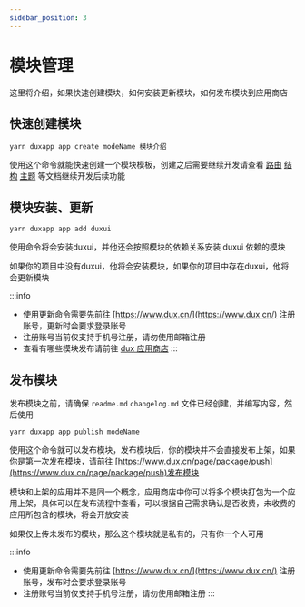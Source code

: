```yaml
---
sidebar_position: 3
---
```


# 模块管理

这里将介绍，如果快速创建模块，如何安装更新模块，如何发布模块到应用商店

## 快速创建模块

`yarn duxapp app create modeName 模块介绍`  

使用这个命令就能快速创建一个模块模板，创建之后需要继续开发请查看 [路由](route) [结构](directory) [主题](theme) 等文档继续开发后续功能

## 模块安装、更新

`yarn duxapp app add duxui`  

使用命令将会安装duxui，并他还会按照模块的依赖关系安装 duxui 依赖的模块  

如果你的项目中没有duxui，他将会安装模块，如果你的项目中存在duxui，他将会更新模块 

:::info
- 使用更新命令需要先前往 [https://www.dux.cn/](https://www.dux.cn/) 注册账号，更新时会要求登录账号
- 注册账号当前仅支持手机号注册，请勿使用邮箱注册
- 查看有哪些模块发布请前往 [dux 应用商店](https://www.dux.cn/page/apps?type=2)
:::

## 发布模块

发布模块之前，请确保 `readme.md` `changelog.md` 文件已经创建，并编写内容，然后使用  

`yarn duxapp app publish modeName`  

使用这个命令就可以发布模块，发布模块后，你的模块并不会直接发布上架，如果你是第一次发布模块，请前往
[https://www.dux.cn/page/package/push](https://www.dux.cn/page/package/push)发布模块  

模块和上架的应用并不是同一个概念，应用商店中你可以将多个模块打包为一个应用上架，具体可以在发布流程中查看，可以根据自己需求确认是否收费，未收费的应用所包含的模块，将会开放安装  

如果仅上传未发布的模块，那么这个模块就是私有的，只有你一个人可用

:::info
- 使用更新命令需要先前往 [https://www.dux.cn/](https://www.dux.cn/) 注册账号，发布时会要求登录账号
- 注册账号当前仅支持手机号注册，请勿使用邮箱注册
:::